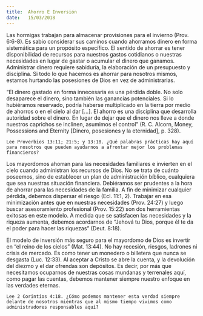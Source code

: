 ```yaml
---
title:  Ahorro E Inversión
date:   15/03/2018
---
```


Las hormigas trabajan para almacenar provisiones para el invierno (Prov. 6:6-8). Es sabio considerar sus caminos cuando ahorramos dinero en forma sistemática para un propósito específico. El sentido de ahorrar es tener disponibilidad de recursos para nuestros gastos cotidianos o nuestras necesidades en lugar de gastar o acumular el dinero que ganamos. Administrar dinero requiere sabiduría, la elaboración de un presupuesto y disciplina. Si todo lo que hacemos es ahorrar para nosotros mismos, estamos hurtando las posesiones de Dios en vez de administrarlas.

“El dinero gastado en forma innecesaria es una pérdida doble. No solo desaparece el dinero, sino también las ganancias potenciales. Si lo hubiéramos reservado, podría haberse multiplicado en la tierra por medio de ahorros o en el cielo al dar [...]. El ahorro es una disciplina que desarrolla autoridad sobre el dinero. En lugar de dejar que el dinero nos lleve a donde nuestros caprichos se inclinen, asumimos el control” (R. C. Alcorn, Money, Possessions and Eternity [Dinero, posesiones y la eternidad], p. 328). 

`Lee Proverbios 13:11; 21:5; y 13:18. ¿Qué palabras prácticas hay aquí para nosotros que pueden ayudarnos a afrontar mejor los problemas financieros?`

Los mayordomos ahorran para las necesidades familiares e invierten en el cielo cuando administran los recursos de Dios. No se trata de cuánto poseemos, sino de establecer un plan de administración bíblico, cualquiera que sea nuestras situación financiera. Debiéramos ser prudentes a la hora de ahorrar para las necesidades de la familia. A fin de minimizar cualquier pérdida, debemos dispersar el riesgo (Ecl. 11:1, 2). Trabajar en esa minimización antes que en nuestras necesidades (Prov. 24:27) y luego buscar asesoramiento profesional (Prov. 15:22) son dos herramientas exitosas en este modelo. A medida que se satisfacen las necesidades y la riqueza aumenta, debemos acordarnos de “Jehová tu Dios, porque él te da el poder para hacer las riquezas” (Deut. 8:18). 

El modelo de inversión más seguro para el mayordomo de Dios es invertir en “el reino de los cielos” (Mat. 13:44). No hay recesión, riesgos, ladrones ni crisis de mercado. Es como tener un monedero o billetera que nunca se desgasta (Luc. 12:33). Al aceptar a Cristo se abre la cuenta, y la devolución del diezmo y el dar ofrendas son depósitos. Es decir, por más que necesitamos ocuparnos de nuestras cosas mundanas y terrenales aquí, como pagar las cuentas, debemos mantener siempre nuestro enfoque en las verdades eternas. 

`Lee 2 Corintios 4:18. ¿Cómo podemos mantener esta verdad siempre delante de nosotros mientras que al mismo tiempo vivimos como administradores responsables aquí?`